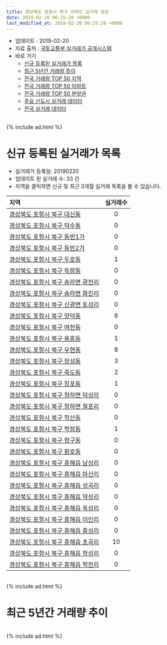 ```yaml
---
title: 경상북도 포항시 북구 아파트 실거래 정보
date: 2019-02-20 06:25:28 +0900
last_modified_at: 2019-02-20 06:25:28 +0900
---
```


* 업데이트 : 2019-02-20
* 자료 출처 : [국토교통부 실거래가 공개시스템](http://rt.molit.go.kr)
* 바로 가기
    * [신규 등록된 실거래가 목록](#신규-등록된-실거래가-목록)
    * [최근 5년간 거래량 추이](#최근-5년간-거래량-추이)
    * [전국 거래량 TOP 50 지역](https://inasie.github.io/apt-trade-info/최근-3개월-전국에서-가장-거래가-많이-발생한-지역)
    * [전국 거래량 TOP 50 아파트](https://inasie.github.io/apt-trade-info/최근-3개월-전국에서-가장-거래가-많이-발생한-아파트)
    * [전국 거래량 TOP 50 분양권](https://inasie.github.io/apt-trade-info/최근-3개월-전국에서-가장-거래가-많이-발생한-분양권)
    * [주요 신도시 실거래 데이터](https://inasie.github.io/apt-trade-info/주요-신도시)
    * [전국 실거래 데이터](https://inasie.github.io/apt-trade-info/전국)

<br>
{% include ad.html %}
<br>

# 신규 등록된 실거래가 목록
* 실거래가 등록일: 20190220
* 업데이트 된 실거래 수: 33 건
* 지역을 클릭하면 신규 및 최근 3개월 실거래 목록을 볼 수 있습니다.


|지역|실거래수|
|:---|:---:|
|[경상북도 포항시 북구 대신동](https://inasie.github.io/apt-trade-info/경상북도-포항시-북구-대신동)|0|
|[경상북도 포항시 북구 덕수동](https://inasie.github.io/apt-trade-info/경상북도-포항시-북구-덕수동)|0|
|[경상북도 포항시 북구 동빈1가](https://inasie.github.io/apt-trade-info/경상북도-포항시-북구-동빈1가)|0|
|[경상북도 포항시 북구 동빈2가](https://inasie.github.io/apt-trade-info/경상북도-포항시-북구-동빈2가)|0|
|[경상북도 포항시 북구 두호동](https://inasie.github.io/apt-trade-info/경상북도-포항시-북구-두호동)|1|
|[경상북도 포항시 북구 득량동](https://inasie.github.io/apt-trade-info/경상북도-포항시-북구-득량동)|0|
|[경상북도 포항시 북구 송라면 광천리](https://inasie.github.io/apt-trade-info/경상북도-포항시-북구-송라면-광천리)|0|
|[경상북도 포항시 북구 송라면 화진리](https://inasie.github.io/apt-trade-info/경상북도-포항시-북구-송라면-화진리)|0|
|[경상북도 포항시 북구 신광면 토성리](https://inasie.github.io/apt-trade-info/경상북도-포항시-북구-신광면-토성리)|0|
|[경상북도 포항시 북구 양덕동](https://inasie.github.io/apt-trade-info/경상북도-포항시-북구-양덕동)|6|
|[경상북도 포항시 북구 여천동](https://inasie.github.io/apt-trade-info/경상북도-포항시-북구-여천동)|0|
|[경상북도 포항시 북구 용흥동](https://inasie.github.io/apt-trade-info/경상북도-포항시-북구-용흥동)|1|
|[경상북도 포항시 북구 우현동](https://inasie.github.io/apt-trade-info/경상북도-포항시-북구-우현동)|8|
|[경상북도 포항시 북구 장성동](https://inasie.github.io/apt-trade-info/경상북도-포항시-북구-장성동)|3|
|[경상북도 포항시 북구 죽도동](https://inasie.github.io/apt-trade-info/경상북도-포항시-북구-죽도동)|2|
|[경상북도 포항시 북구 창포동](https://inasie.github.io/apt-trade-info/경상북도-포항시-북구-창포동)|1|
|[경상북도 포항시 북구 청하면 덕성리](https://inasie.github.io/apt-trade-info/경상북도-포항시-북구-청하면-덕성리)|0|
|[경상북도 포항시 북구 청하면 월포리](https://inasie.github.io/apt-trade-info/경상북도-포항시-북구-청하면-월포리)|0|
|[경상북도 포항시 북구 학산동](https://inasie.github.io/apt-trade-info/경상북도-포항시-북구-학산동)|0|
|[경상북도 포항시 북구 학잠동](https://inasie.github.io/apt-trade-info/경상북도-포항시-북구-학잠동)|1|
|[경상북도 포항시 북구 항구동](https://inasie.github.io/apt-trade-info/경상북도-포항시-북구-항구동)|0|
|[경상북도 포항시 북구 환호동](https://inasie.github.io/apt-trade-info/경상북도-포항시-북구-환호동)|0|
|[경상북도 포항시 북구 흥해읍 남성리](https://inasie.github.io/apt-trade-info/경상북도-포항시-북구-흥해읍-남성리)|0|
|[경상북도 포항시 북구 흥해읍 마산리](https://inasie.github.io/apt-trade-info/경상북도-포항시-북구-흥해읍-마산리)|0|
|[경상북도 포항시 북구 흥해읍 성곡리](https://inasie.github.io/apt-trade-info/경상북도-포항시-북구-흥해읍-성곡리)|0|
|[경상북도 포항시 북구 흥해읍 약성리](https://inasie.github.io/apt-trade-info/경상북도-포항시-북구-흥해읍-약성리)|0|
|[경상북도 포항시 북구 흥해읍 옥성리](https://inasie.github.io/apt-trade-info/경상북도-포항시-북구-흥해읍-옥성리)|0|
|[경상북도 포항시 북구 흥해읍 이인리](https://inasie.github.io/apt-trade-info/경상북도-포항시-북구-흥해읍-이인리)|0|
|[경상북도 포항시 북구 흥해읍 중성리](https://inasie.github.io/apt-trade-info/경상북도-포항시-북구-흥해읍-중성리)|0|
|[경상북도 포항시 북구 흥해읍 초곡리](https://inasie.github.io/apt-trade-info/경상북도-포항시-북구-흥해읍-초곡리)|10|
|[경상북도 포항시 북구 흥해읍 학성리](https://inasie.github.io/apt-trade-info/경상북도-포항시-북구-흥해읍-학성리)|0|
|[경상북도 포항시 북구 흥해읍 학천리](https://inasie.github.io/apt-trade-info/경상북도-포항시-북구-흥해읍-학천리)|0|


<br>
{% include ad.html %}
<br>

# 최근 5년간 거래량 추이


<div style="width:100%;">
    <canvas id="deal_progress" height="200"></canvas>
</div>

<script>
new Chart(document.getElementById("deal_progress"), {
    type: 'line',
    data: {
        labels: ['201402','201403','201404','201405','201406','201407','201408','201409','201410','201411','201412','201501','201502','201503','201504','201505','201506','201507','201508','201509','201510','201511','201512','201601','201602','201603','201604','201605','201606','201607','201608','201609','201610','201611','201612','201701','201702','201703','201704','201705','201706','201707','201708','201709','201710','201711','201712','201801','201802','201803','201804','201805','201806','201807','201808','201809','201810','201811','201812','201901','201902'],
        datasets: [{
            label: '매매',
            pointRadius: 1,
            data: [385, 513, 395, 425, 344, 361, 433, 471, 513, 401, 317, 429, 394, 602, 526, 381, 426, 315, 266, 293, 294, 200, 173, 136, 173, 232, 218, 169, 219, 181, 239, 225, 287, 246, 214, 157, 223, 259, 232, 203, 267, 242, 267, 249, 215, 170, 161, 261, 193, 246, 218, 200, 243, 201, 229, 189, 264, 191, 247, 189, 60],
            borderColor: "rgba(255, 201, 14, 1)",
            backgroundColor: "rgba(255, 201, 14, 0.5)",
            fill: false,
            lineTension: 0
        },{
            label: '전월세',
            pointRadius: 1,
            data: [194, 189, 135, 131, 148, 159, 136, 150, 168, 184, 149, 210, 146, 187, 133, 165, 135, 147, 180, 181, 191, 167, 156, 172, 183, 207, 196, 173, 163, 172, 164, 159, 183, 186, 176, 225, 193, 213, 178, 164, 133, 156, 182, 216, 160, 160, 143, 249, 190, 276, 267, 242, 223, 267, 225, 208, 259, 254, 254, 242, 74],
            borderColor: "rgba(0, 141, 185, 1)",
            backgroundColor: "rgba(0, 141, 185, 0.5)",
            fill: false,
            lineTension: 0
        }
        ]
    },
    options: {
        responsive: true,
        title: {
            display: false
        },
        tooltips: {
            mode: 'index',
            intersect: false
        },
        hover: {
            mode: 'nearest',
            intersect: true
        },
        scales: {
            xAxes: [{
                display: true,
                scaleLabel: {
                    display: true,
                    labelString: '년/월'
                }
            }],
            yAxes: [{
                display: true,
                ticks: {
                    suggestedMin: 0,
                },
                scaleLabel: {
                    display: true,
                    labelString: '실거래 수'
                }
            }]
        }
    }
});

</script>


<br>
{% include ad.html %}
<br>

